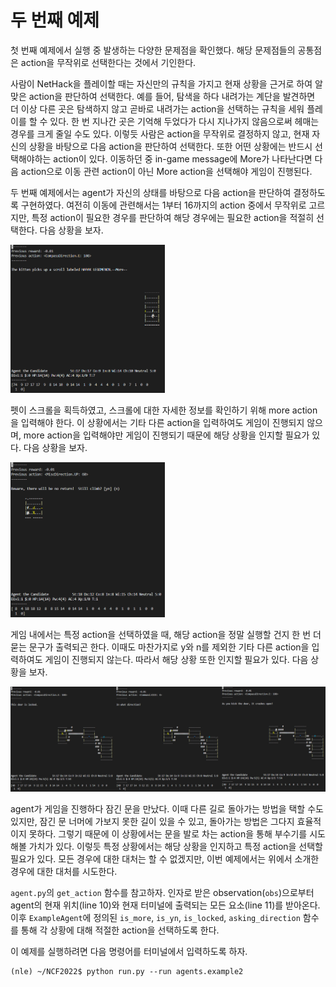 # 두 번째 예제

첫 번째 예제에서 실행 중 발생하는 다양한 문제점을 확인했다. 해당 문제점들의 공통점은 action을 무작위로 선택한다는 것에서 기인한다.

사람이 NetHack을 플레이할 때는 자신만의 규칙을 가지고 현재 상황을 근거로 하여 알맞은 action을 판단하여 선택한다. 예를 들어, 탐색을 하다 내려가는 계단을 발견하면 더 이상 다른 곳은 탐색하지 않고 곧바로 내려가는 action을 선택하는 규칙을 세워 플레이를 할 수 있다. 한 번 지나간 곳은 기억해 두었다가 다시 지나가지 않음으로써 헤매는 경우를 크게 줄일 수도 있다. 이렇듯 사람은 action을 무작위로 결정하지 않고, 현재 자신의 상황을 바탕으로 다음 action을 판단하여 선택한다. 또한 어떤 상황에는 반드시 선택해야하는 action이 있다. 이동하던 중 in-game message에 More가 나타난다면 다음 action으로 이동 관련 action이 아닌 More action을 선택해야 게임이 진행된다.

두 번째 예제에서는 agent가 자신의 상태를 바탕으로 다음 action을 판단하여 결정하도록 구현하였다. 여전히 이동에 관련해서는 1부터 16까지의 action 중에서 무작위로 고르지만, 특정 action이 필요한 경우를 판단하여 해당 경우에는 필요한 action을 적절히 선택한다. 다음 상황을 보자.

<img src="../../pics/is_more.png" width="49%"/>

펫이 스크롤을 획득하였고, 스크롤에 대한 자세한 정보를 확인하기 위해 more action을 입력해야 한다. 이 상황에서는 기타 다른 action을 입력하여도 게임이 진행되지 않으며, more action을 입력해야만 게임이 진행되기 때문에 해당 상황을 인지할 필요가 있다. 다음 상황을 보자.

<img src="../../pics/is_yn.png" width="49%"/>

게임 내에서는 특정 action을 선택하였을 때, 해당 action을 정말 실행할 건지 한 번 더 묻는 문구가 출력되곤 한다. 이때도 마찬가지로 y와 n를 제외한 기타 다른 action을 입력하여도 게임이 진행되지 않는다. 따라서 해당 상황 또한 인지할 필요가 있다. 다음 상황을 보자.

<img src="../../pics/is_locked.png"/>

agent가 게임을 진행하다 잠긴 문을 만났다. 이때 다른 길로 돌아가는 방법을 택할 수도 있지만, 잠긴 문 너머에 가보지 못한 길이 있을 수 있고, 돌아가는 방법은 그다지 효율적이지 못하다. 그렇기 때문에 이 상황에서는 문을 발로 차는 action을 통해 부수기를 시도해볼 가치가 있다. 이렇듯 특정 상황에서는 해당 상황을 인지하고 특정 action을 선택할 필요가 있다. 모든 경우에 대한 대처는 할 수 없겠지만, 이번 예제에서는 위에서 소개한 경우에 대한 대처를 시도한다.

```agent.py```의 ```get_action``` 함수를 참고하자. 인자로 받은 observation(```obs```)으로부터 agent의 현재 위치(line 10)와 현재 터미널에 출력되는 모든 요소(line 11)를 받아온다. 이후 ```ExampleAgent```에 정의된 ```is_more```, ```is_yn```, ```is_locked```, ```asking_direction``` 함수를 통해 각 상황에 대해 적절한 action을 선택하도록 한다.

이 예제를 실행하려면 다음 명령어를 터미널에서 입력하도록 하자.

```
(nle) ~/NCF2022$ python run.py --run agents.example2
```